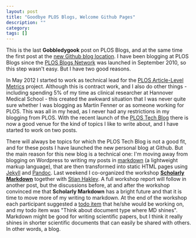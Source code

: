 ```yaml
---
layout: post
title: "Goodbye PLOS Blogs, Welcome Github Pages"
description: ""
category: 
tags: []
---
```

This is the last **Gobbledygook** post on PLOS Blogs, and at the same time the first post at the [new Github blog location](http://blog.martinfenner.org). I have been blogging at PLOS Blogs since the [PLOS Blogs Network](http://blogs.plos.org/blogosphere/) was launched in September 2010, so this step wasn't easy. But I have two good reasons.

In May 2012 I started to work as technical lead for the [PLOS Article-Level Metrics](http://article-level-metrics.plos.org) project. Although this is contract work, and I also do other things - including spending 5% of my time as clinical researcher at Hannover Medical School - this created the awkward situation that I was never quite sure whether I was blogging as Martin Fenner or as someone working for PLOS. This was all in my head, as I never had any restrictions in my blogging from PLOS. With the recent launch of the [PLOS Tech Blog](http://blogs.plos.org/tech/) there is now a good venue for the kind of topics I like to write about, and I have started to work on two posts. 

There will always be topics for which the PLOS Tech Blog is not a good fit, and for these posts I have launched the new personal blog at Github. But the main reason for this new blog is a technical one: I'm moving away from blogging on Wordpress to writing my posts in [markdown](http://daringfireball.net/projects/markdown/) (a lightweight markup language), that are then transformed into static HTML pages using [Jekyll](http://jekyllrb.com) and [Pandoc](http://johnmacfarlane.net/pandoc/). Last weekend I co-organized the workshop [**Scholarly Markdown**](https://github.com/scholmd/markdown_science/wiki) together with [Stian Haklev](http://twitter.com/houshuang). A full workshop report will follow in another post, but the discussions before, at and after the workshop convinced me that **Scholarly Markdown** has a bright future and that it is time to move more of my writing to markdown. At the end of the workshop each participant suggested a [todo item](https://github.com/scholmd/markdown_science/wiki/Todo-list-from-workshop) that he/she would be working on, and my todo item was "Think about document type where MD shines". Markdown might be good for writing scientific papers, but I think it really shines in shorter scientific documents that can easily be shared with others. In other words, a blog.